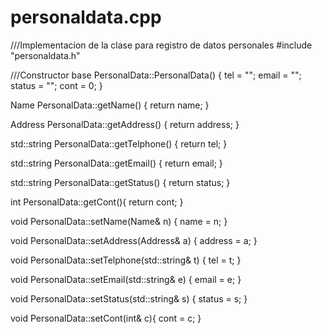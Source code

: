 # personaldata.cpp
///Implementacion de la clase para registro de datos personales
#include "personaldata.h"

///Constructor base
PersonalData::PersonalData() {
    tel = "";
    email = "";
    status = "";
    cont = 0;
}

Name PersonalData::getName() {
    return name;
    }

Address PersonalData::getAddress() {
    return address;
    }

std::string PersonalData::getTelphone() {
    return tel;
    }

std::string PersonalData::getEmail() {
    return email;
    }

std::string PersonalData::getStatus() {
    return status;
    }

int PersonalData::getCont(){
    return cont;
    }

void PersonalData::setName(Name& n) {
    name = n;
    }

void PersonalData::setAddress(Address& a) {
    address = a;
    }

void PersonalData::setTelphone(std::string& t) {
    tel = t;
    }

void PersonalData::setEmail(std::string& e) {
    email = e;
    }

void PersonalData::setStatus(std::string& s) {
    status = s;
    }

void PersonalData::setCont(int& c){
    cont = c;
    }
